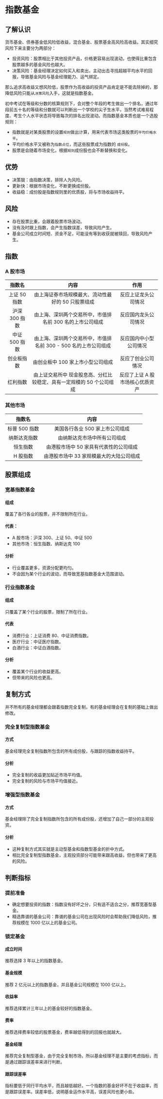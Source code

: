 # 指数基金

## 了解认识

货币基金、债券基金低风险低收益，混合基金、股票基金高风险高收益。其实细究风险下来主要分为两部分：

- 投资风险：股票相比于其他投资产品，价格更容易出现波动，也使得比重包含股票越多的基金风险也越大。
- 决策风险：基金经理决定如何买入和卖出，主动出击寻找超越平均水平的回报，导致基金风险与基金经理能力、运气绑定。

那么追求高收益又想风险低，股票作为高收益的投资产品肯定是不能去除掉的，那降低风险只能从`决策风险`入手，这就是指数基金。

初中考试在等级和分数的核算规则下，会对整个年段的考生做出一个排名，通过年段前五十名的等级和分数就可以判断出一个学校的尖子生水平，当然考试难易程度、考生个人水平状态将导致每次的排名出现波动。而指数基金本质也是一个选股规则：

- 指数就是对某类股票的设置`规则`做出计算，用来代表市场这类股票的`平均价格水平`。
- 平均价格水平又被称为`指数点位`，而这些股票成为指数的 `成份股`。
- 股票是会随着市场变化，根据`规则`成份股也会不断替换和变化。

## 优势

- 决策狠：由指数决策，排除人为风险。
- 更新快：根据市场变化，不断更换成份股。
- 收益稳：成份股是指数规则里的优质股，将与市场收益持平。

## 风险

- 存在股票比重，会跟着股票市场波动。
- 没有及时跟上指数，会产生指数误差，导致风险产生。
- 基金公司成立时间短、资金不足，可能没有等到收获就被赎回，导致风险产生。

## 指数

### A 股市场

|    指数名     |                                 内容                                  |              作用               |
| :-----------: | :-------------------------------------------------------------------: | :-----------------------------: |
| 上证 50 指数  |          由上海证券市场规模最大、流动性最好的 50 只股票组成           |      反应上证龙头公司情况       |
| 沪深 300 指数 |       由上海、深圳两个交易所中，市值排名前 300 名的上市公司组成       |      反应国内龙头公司情况       |
| 中证 500 指数 |    由上海、深圳两个交易所中，市值排名前 300 - 500 名的上市公司组成    |     反应国内中小型公司情况      |
|  创业板指数   |                   由创业板中 100 家上市小型公司组成                   |       反应了创业公司情况        |
|   红利指数    | 由上证交易所中 现金股息高、分红比较稳定、具有一定规模的 50 个公司组成 | 反应了上证 A 股市场核心优质资产 |

### 其他市场

|    指数名     |                   内容                   |
| :-----------: | :--------------------------------------: |
| 标普 500 指数 |     美国各行各业 500 家上市公司组成      |
| 纳斯达克指数  |       由纳斯达克市场中所有公司组成       |
|   恒生指数    |  由港股市场中 50 家具有代表性的公司组成  |
|   H 股指数    | 由港股市场中 33 家规模最大的大陆公司组成 |

## 股票组成

### 宽基指数基金

#### 组成

覆盖了各行各业的股票，并不限制所在行业。

#### 代表：

- A 股市场：沪深 300、上证 50、中证 500
- 其他市场：恒生指数、纳斯达克 100

#### 分析

- 行业覆盖更多，资源分配更均匀。
- 不会因为某个行业的波动，而导致宽基指数基金大范围波动。

### 行业指数基金

#### 组成

只覆盖了某个行业的股票，限制了所在行业。

#### 代表

- 消费行业：上证消费 80、中证消费指数。
- 医疗行业：中证医疗指数。
- 白酒行业：中证白酒指数。

#### 分析

- 覆盖某个行业的收益更高。
- 但带来的风险也更高。

## 复制方式

并不所有的基金经理都会跟着指数完全复制，有的基金经理会在复制的基础上做出修改。

### 完全复制型指数基金

#### 方式

基金经理完全复制指数所包含的所有成份股，与跟踪的指数收益持平。

#### 分析

- 完全复制的收益更加贴近市场平均值。
- 完全复制的风险与市场平均值接近。

### 增强型指数基金

#### 方式

基金经理除了完全复制指数所包含的所有成份股，还增加了自己一部分的主观投资。

#### 分析

- 这种复制方式其实就是主动型基金和指数型基金的折中方式。
- 相比完全复制型指数基金，主观投资部分可能带来跟高收益，但也带来了更高的风险。

## 判断指标

### 提前准备

- 确定想要投资的指数：指数没有好坏之分，只有适不适合之分，推荐宽基型基金。
- 精选靠谱的基金公司：靠谱的基金公司在出现风险时会帮助我们降低风险，推荐规模在 1000 亿以上的基金公司。

### 锁定基金

#### 成立时间

推荐选择 3 年以上的指数基金。

#### 基金规模

推荐 2 亿元以上的指数基金，并且基金公司规模在 1000 亿以上。

#### 收益率

推荐选择累计三年以上的基金较好的指数基金。

#### 费率

推荐选择费率较低的股票基金，费率越低得到的回报也就越大。

#### 基金经理

推荐完全复制型基金，由于完全复制市场，所以基金经理不是主要的考虑指标，而是通过跟踪误差率来进行判断。

#### 跟踪误差率

指标要低于同行平均水平，而且越低越好。一个指数的基金好坏不在于收益率，而是跟踪误差率。误差率低，说明基金运作水平高，误差风险也更小些。

